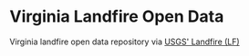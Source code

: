 # Virginia Landfire Open Data
Virginia landfire open data repository via [USGS' Landfire (LF)](https://www.landfire.gov)

